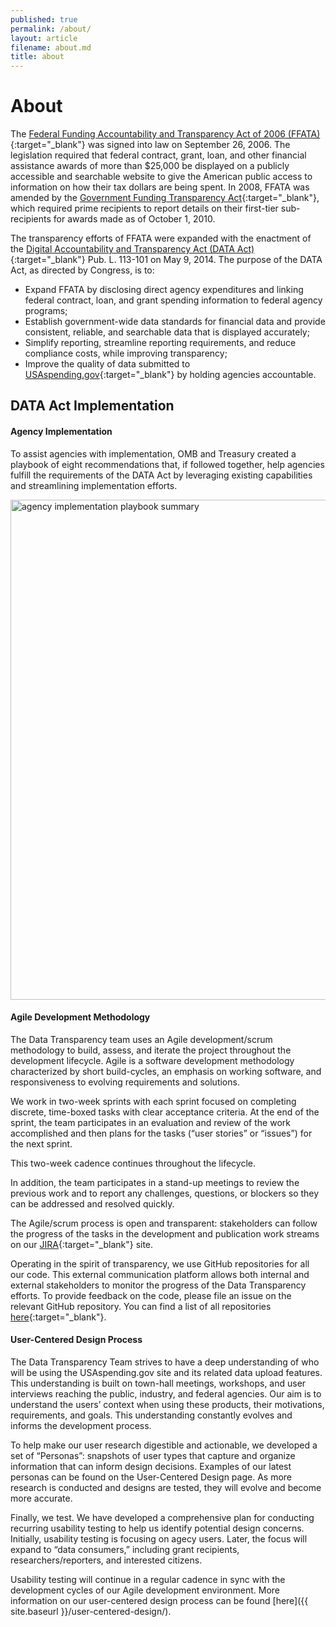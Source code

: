 ```yaml
---
published: true
permalink: /about/
layout: article
filename: about.md
title: about
---
```



# About

The [Federal Funding Accountability and Transparency Act of 2006 (FFATA)](https://www.congress.gov/bill/109th-congress/senate-bill/2590/text){:target="_blank"} was signed into law on September 26, 2006. The legislation required that federal contract, grant, loan, and other financial assistance awards of more than $25,000 be displayed on a publicly accessible and searchable website to give the American public access to information on how their tax dollars are being spent. In 2008, FFATA was amended by the [Government Funding Transparency Act](https://www.gpo.gov/fdsys/pkg/PLAW-109publ282/pdf/PLAW-109publ282.pdf){:target="_blank"}, which required prime recipients to report details on their first-tier sub-recipients for awards made as of October 1, 2010.

The transparency efforts of FFATA were expanded with the enactment of the [Digital Accountability and Transparency Act (DATA Act)](https://www.gpo.gov/fdsys/pkg/PLAW-113publ101/pdf/PLAW-113publ101.pdf){:target="_blank"} Pub. L. 113-101 on May 9, 2014. The purpose of the DATA Act, as directed by Congress, is to:

* Expand FFATA by disclosing direct agency expenditures and linking federal contract, loan, and grant spending information to federal agency programs;
* Establish government-wide data standards for financial data and provide consistent, reliable, and searchable data that is displayed accurately;
* Simplify reporting, streamline reporting requirements, and reduce compliance costs, while improving transparency;
* Improve the quality of data submitted to [USAspending.gov](http://www.usaspending.gov){:target="_blank"} by holding agencies accountable.


## DATA Act Implementation

#### Agency Implementation

To assist agencies with implementation, OMB and Treasury created a playbook of eight recommendations that, if followed together, help agencies fulfill the requirements of the DATA Act by leveraging existing capabilities and streamlining implementation efforts. 

<img width="800" src="{{ site.baseurl }}/assets/img/playbook.png" title="agency implementation playbook summary" /> 


#### Agile Development Methodology

The Data Transparency team uses an Agile development/scrum methodology to build, assess, and iterate the project throughout the development lifecycle. Agile is a software development methodology characterized by short build-cycles, an emphasis on working software, and responsiveness to evolving requirements and solutions.

We work in two-week sprints with each sprint focused on completing discrete, time-boxed tasks with clear acceptance criteria. At the end of the sprint, the team participates in an evaluation and review of the work accomplished and then plans for the tasks (“user stories” or “issues”) for the next sprint.

This two-week cadence continues throughout the lifecycle.

In addition, the team participates in a stand-up meetings to review the previous work and to report any challenges, questions, or blockers so they can be addressed and resolved quickly.

The Agile/scrum process is open and transparent: stakeholders can follow the progress of the tasks in the development and publication work streams on our [JIRA](https://federal-spending-transparency.atlassian.net/secure/BrowseProjects.jspa?selectedCategory=all&selectedProjectType=all){:target="_blank"} site.

Operating in the spirit of transparency, we use GitHub repositories for all our code. This external communication platform allows both internal and external stakeholders to monitor the progress of the Data Transparency efforts. To provide feedback on the code, please file an issue on the relevant GitHub repository. You can find a list of all repositories [here](https://github.com/fedspendingtransparency){:target="_blank"}.

#### User-Centered Design Process

The Data Transparency Team strives to have a deep understanding of who will be using the USAspending.gov site and its related data upload features. This understanding is built on town-hall meetings, workshops, and user interviews reaching the public, industry, and federal agencies. Our aim is to understand the users’ context when using these products, their motivations, requirements, and goals. This understanding constantly evolves and informs the development process.

To help make our user research digestible and actionable, we developed a set of “Personas”: snapshots of user types that capture and organize information that can inform design decisions. Examples of our latest personas can be found on the User-Centered Design page. As more research is conducted and designs are tested, they will evolve and become more accurate.

Finally, we test. We have developed a comprehensive plan for conducting recurring usability testing to help us identify potential design concerns. Initially, usability testing is focusing on agecy users. Later, the focus will expand to “data consumers,” including grant recipients, researchers/reporters, and interested citizens.

Usability testing will continue in a regular cadence in sync with the development cycles of our Agile development environment.  More information on our user-centered design process can be found [here]({{ site.baseurl }}/user-centered-design/).
